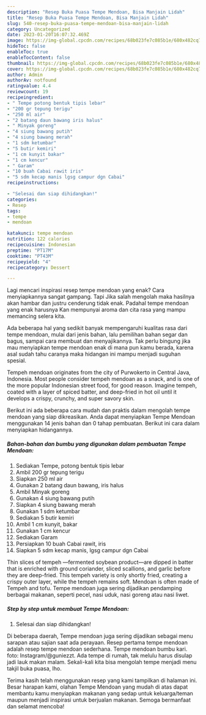 ```yaml
---
description: "Resep Buka Puasa Tempe Mendoan, Bisa Manjain Lidah"
title: "Resep Buka Puasa Tempe Mendoan, Bisa Manjain Lidah"
slug: 540-resep-buka-puasa-tempe-mendoan-bisa-manjain-lidah
category: Uncategorized
date: 2023-01-20T16:07:32.469Z
image: https://img-global.cpcdn.com/recipes/68b023fe7c085b1e/680x482cq70/tempe-mendoan-foto-resep-utama.jpg
hideToc: false
enableToc: true
enableTocContent: false
thumbnail: https://img-global.cpcdn.com/recipes/68b023fe7c085b1e/680x482cq70/tempe-mendoan-foto-resep-utama.jpg
cover: https://img-global.cpcdn.com/recipes/68b023fe7c085b1e/680x482cq70/tempe-mendoan-foto-resep-utama.jpg
author: Admin
authorAv: notfound
ratingvalue: 4.4
reviewcount: 19
recipeingredient:
- " Tempe potong bentuk tipis lebar"
- "200 gr tepung terigu"
- "250 ml air"
- "2 batang daun bawang iris halus"
- " Minyak goreng"
- "4 siung bawang putih"
- "4 siung bawang merah"
- "1 sdm ketumbar"
- "5 butir kemiri"
- "1 cm kunyit bakar"
- "1 cm kencur"
- " Garam"
- "10 buah Cabai rawit iris"
- "5 sdm kecap manis lgsg campur dgn Cabai"
recipeinstructions:

- "Selesai dan siap dihidangkan!"
categories:
- Resep
tags:
- tempe
- mendoan

katakunci: tempe mendoan 
nutrition: 122 calories
recipecuisine: Indonesian
preptime: "PT17M"
cooktime: "PT43M"
recipeyield: "4"
recipecategory: Dessert

---
```



Lagi mencari inspirasi resep tempe mendoan yang enak? Cara menyiapkannya sangat gampang. Tapi Jika salah mengolah maka hasilnya akan hambar dan justru cenderung tidak enak. Padahal tempe mendoan yang enak harusnya Kan mempunyai aroma dan cita rasa yang mampu memancing selera kita.


Ada beberapa hal yang sedikit banyak mempengaruhi kualitas rasa dari tempe mendoan, mulai dari jenis bahan, lalu pemilihan bahan segar dan bagus, sampai cara membuat dan menyajikannya. Tak perlu bingung jika mau menyiapkan tempe mendoan enak di mana pun kamu berada, karena asal sudah tahu caranya maka hidangan ini mampu menjadi suguhan spesial.

Tempeh mendoan originates from the city of Purwokerto in Central Java, Indonesia. Most people consider tempeh mendoan as a snack, and is one of the more popular Indonesian street food, for good reason. Imagine tempeh, coated with a layer of spiced batter, and deep-fried in hot oil until it develops a crispy, crunchy, and super savory skin.


Berikut ini ada beberapa cara mudah dan praktis dalam mengolah tempe mendoan yang siap dikreasikan. Anda dapat menyiapkan Tempe Mendoan menggunakan 14 jenis bahan dan 0 tahap pembuatan. Berikut ini cara dalam menyiapkan hidangannya.

<!--inarticleads1-->

##### Bahan-bahan dan bumbu yang digunakan dalam pembuatan Tempe Mendoan:

1. Sediakan  Tempe, potong bentuk tipis lebar
1. Ambil 200 gr tepung terigu
1. Siapkan 250 ml air
1. Gunakan 2 batang daun bawang, iris halus
1. Ambil  Minyak goreng
1. Gunakan 4 siung bawang putih
1. Siapkan 4 siung bawang merah
1. Gunakan 1 sdm ketumbar
1. Sediakan 5 butir kemiri
1. Ambil 1 cm kunyit, bakar
1. Gunakan 1 cm kencur
1. Sediakan  Garam
1. Persiapkan 10 buah Cabai rawit, iris
1. Siapkan 5 sdm kecap manis, lgsg campur dgn Cabai


Thin slices of tempeh —fermented soybean product—are dipped in batter that is enriched with ground coriander, sliced scallions, and garlic before they are deep-fried. This tempeh variety is only shortly fried, creating a crispy outer layer, while the tempeh remains soft. Mendoan is often made of Tempeh and tofu. Tempe mendoan juga sering dijadikan pendamping berbagai makanan, seperti pecel, nasi uduk, nasi goreng atau nasi liwet. 

<!--inarticleads2-->

##### Step by step untuk membuat Tempe Mendoan:


1. Selesai dan siap dihidangkan!

Di beberapa daerah, Tempe mendoan juga sering dijadikan sebagai menu sarapan atau sajian saat ada perayaan. Resep pertama tempe mendoan adalah resep tempe mendoan sederhana. Tempe mendoan bumbu kari. foto: Instagram/@guniezzt. Ada tempe di rumah, tak melulu harus disulap jadi lauk makan malam. Sekali-kali kita bisa mengolah tempe menjadi menu takjil buka puasa, lho. 

Terima kasih telah menggunakan resep yang kami tampilkan di halaman ini. Besar harapan kami, olahan Tempe Mendoan yang mudah di atas dapat membantu kamu menyiapkan makanan yang sedap untuk keluarga/teman maupun menjadi inspirasi untuk berjualan makanan. Semoga bermanfaat dan selamat mencoba!
